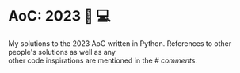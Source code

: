 # AoC: 2023 :christmas_tree: :computer:
My solutions to the 2023 AoC written in Python.
References to other people's solutions as well as any <br>
other code inspirations are mentioned in the *# comments*.
